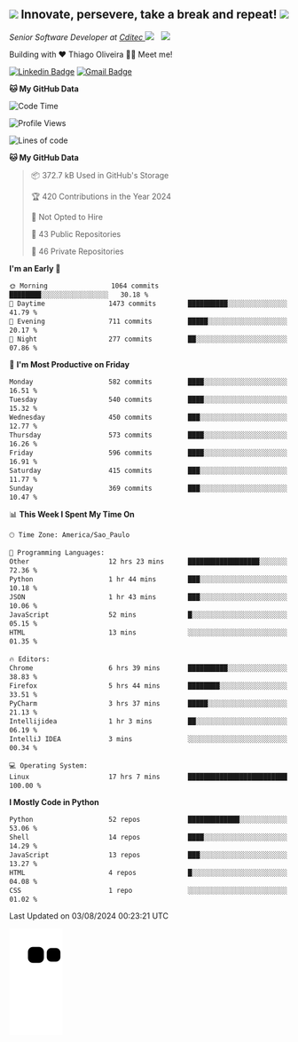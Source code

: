 <h2><img src="https://emojis.slackmojis.com/emojis/images/1531849430/4246/blob-sunglasses.gif?1531849430" width="30"/> Innovate, persevere, take a break and repeat! <img src="https://media.giphy.com/media/12oufCB0MyZ1Go/giphy.gif" width="50"></h2>
<img align='right' src="https://media.giphy.com/media/M9gbBd9nbDrOTu1Mqx/giphy.gif" width="230">
<p><em>Senior Software Developer at <a href="https://www.cditec.com.br/">Cditec
</a><img src="https://media.giphy.com/media/WUlplcMpOCEmTGBtBW/giphy.gif" width="30"> 
</em></p>



Building with ❤️ Thiago Oliveira 👋🏽 Meet me!

[![Linkedin Badge](https://img.shields.io/badge/-Thiago-blue?style=flat-square&logo=Linkedin&logoColor=white&link=https://www.linkedin.com/in/tgmarinho/)](https://www.linkedin.com/in/thiagoceconelo/) 
[![Gmail Badge](https://img.shields.io/badge/-thiceconelo@gmail.com-c14438?style=flat-square&logo=Gmail&logoColor=white&link=mailto:thiceconelo@gmail.com)](mailto:thiceconelo@gmail.com)

</em></p>

<!-- <span style="height ">
![Anurag's GitHub stats](https://github-readme-stats.vercel.app/api?username=arthurspk&show_icons=true&theme=tokyonight)
</span> -->

**🐱 My GitHub Data** 
<!--START_SECTION:waka-->
![Code Time](http://img.shields.io/badge/Code%20Time-1%2C545%20hrs%202%20mins-blue)

![Profile Views](http://img.shields.io/badge/Profile%20Views-10-blue)

![Lines of code](https://img.shields.io/badge/From%20Hello%20World%20I%27ve%20Written-5.0%20million%20lines%20of%20code-blue)

**🐱 My GitHub Data** 

> 📦 372.7 kB Used in GitHub's Storage 
 > 
> 🏆 420 Contributions in the Year 2024
 > 
> 🚫 Not Opted to Hire
 > 
> 📜 43 Public Repositories 
 > 
> 🔑 46 Private Repositories 
 > 
**I'm an Early 🐤** 

```text
🌞 Morning                1064 commits        ████████░░░░░░░░░░░░░░░░░   30.18 % 
🌆 Daytime                1473 commits        ██████████░░░░░░░░░░░░░░░   41.79 % 
🌃 Evening                711 commits         █████░░░░░░░░░░░░░░░░░░░░   20.17 % 
🌙 Night                  277 commits         ██░░░░░░░░░░░░░░░░░░░░░░░   07.86 % 
```
📅 **I'm Most Productive on Friday** 

```text
Monday                   582 commits         ████░░░░░░░░░░░░░░░░░░░░░   16.51 % 
Tuesday                  540 commits         ████░░░░░░░░░░░░░░░░░░░░░   15.32 % 
Wednesday                450 commits         ███░░░░░░░░░░░░░░░░░░░░░░   12.77 % 
Thursday                 573 commits         ████░░░░░░░░░░░░░░░░░░░░░   16.26 % 
Friday                   596 commits         ████░░░░░░░░░░░░░░░░░░░░░   16.91 % 
Saturday                 415 commits         ███░░░░░░░░░░░░░░░░░░░░░░   11.77 % 
Sunday                   369 commits         ███░░░░░░░░░░░░░░░░░░░░░░   10.47 % 
```


📊 **This Week I Spent My Time On** 

```text
🕑︎ Time Zone: America/Sao_Paulo

💬 Programming Languages: 
Other                    12 hrs 23 mins      ██████████████████░░░░░░░   72.36 % 
Python                   1 hr 44 mins        ███░░░░░░░░░░░░░░░░░░░░░░   10.18 % 
JSON                     1 hr 43 mins        ███░░░░░░░░░░░░░░░░░░░░░░   10.06 % 
JavaScript               52 mins             █░░░░░░░░░░░░░░░░░░░░░░░░   05.15 % 
HTML                     13 mins             ░░░░░░░░░░░░░░░░░░░░░░░░░   01.35 % 

🔥 Editors: 
Chrome                   6 hrs 39 mins       ██████████░░░░░░░░░░░░░░░   38.83 % 
Firefox                  5 hrs 44 mins       ████████░░░░░░░░░░░░░░░░░   33.51 % 
PyCharm                  3 hrs 37 mins       █████░░░░░░░░░░░░░░░░░░░░   21.13 % 
Intellijidea             1 hr 3 mins         ██░░░░░░░░░░░░░░░░░░░░░░░   06.19 % 
IntelliJ IDEA            3 mins              ░░░░░░░░░░░░░░░░░░░░░░░░░   00.34 % 

💻 Operating System: 
Linux                    17 hrs 7 mins       █████████████████████████   100.00 % 
```

**I Mostly Code in Python** 

```text
Python                   52 repos            █████████████░░░░░░░░░░░░   53.06 % 
Shell                    14 repos            ████░░░░░░░░░░░░░░░░░░░░░   14.29 % 
JavaScript               13 repos            ███░░░░░░░░░░░░░░░░░░░░░░   13.27 % 
HTML                     4 repos             █░░░░░░░░░░░░░░░░░░░░░░░░   04.08 % 
CSS                      1 repo              ░░░░░░░░░░░░░░░░░░░░░░░░░   01.02 % 
```




 Last Updated on 03/08/2024 00:23:21 UTC
<!--END_SECTION:waka-->

![Snake animation](https://github.com/rafaballerini/rafaballerini/blob/output/github-contribution-grid-snake.svg)


<!---
ceconelo/ceconelo is a ✨ special ✨ repository because its `README.md` (this file) appears on your GitHub profile.
You can click the Preview link to take a look at your changes.
--->
